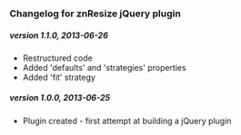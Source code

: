 ### Changelog for znResize jQuery plugin

##### version 1.1.0, 2013-06-26
* Restructured code
* Added 'defaults' and 'strategies' properties
* Added 'fit' strategy

##### version 1.0.0, 2013-06-25
* Plugin created - first attempt at building a jQuery plugin
